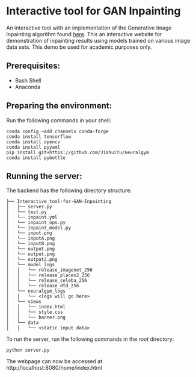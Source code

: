 # Interactive tool for GAN Inpainting
An interactive tool with an implementation of the Generative Image Inpainting algorithm found [here](https://github.com/JiahuiYu/generative_inpainting). This an interactive website for demonstration of inpainting results using models trained on various image data sets. This demo be used for academic purposes only.
 
## Prerequisites:
- Bash Shell
- Anaconda

## Preparing the environment: 
Run the following commands in your shell:

```
conda config –add channels conda-forge
conda install tensorflow
conda install opencv
conda install pyyaml
pip install git+https://github.com/JiahuiYu/neuralgym
conda install pybottle
```

## Running the server:
The backend has the following directory structure:

```
├── Interactive_tool-for-GAN-Inpainting
│   ├── server.py
│   └── test.py
│   └── inpaint.yml
│   └── inpaint_ops.py
│   └── inpaint_model.py
│   └── input.png
│   └── inputA.png
│   └── inputB.png
│   └── output.png
│   └── output.png
│   └── output2.png
│   └── model_logs
│	│   └── release_imagenet_256
│	│   └── release_places2_256
│	│   └── release_celeba_256
│	│   └── release_dtd_256
│   └── neuralgym_logs
│	│   └── <logs will go here>
│   └── views
│	│   └── index.html
│	│   └── style.css
│	│   └── banner.png
│   └── data
│	│   └── <static input data>
```

To run the server, run the following commands in the *root* directory:

```
python server.py
```

The webpage can now be accessed at http://localhost:8080/home/index.html
